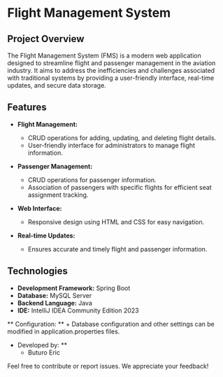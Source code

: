 # Flight Management System

## Project Overview

The Flight Management System (FMS) is a modern web application designed to streamline flight and passenger management in the aviation industry. It aims to address the inefficiencies and challenges associated with traditional systems by providing a user-friendly interface, real-time updates, and secure data storage.

## Features

- **Flight Management:**
  - CRUD operations for adding, updating, and deleting flight details.
  - User-friendly interface for administrators to manage flight information.

- **Passenger Management:**
  - CRUD operations for passenger information.
  - Association of passengers with specific flights for efficient seat assignment tracking.

- **Web Interface:**
  - Responsive design using HTML and CSS for easy navigation.

- **Real-time Updates:**
  - Ensures accurate and timely flight and passenger information.

## Technologies

- **Development Framework:** Spring Boot
- **Database:** MySQL Server
- **Backend Language:** Java
- **IDE:** IntelliJ IDEA Community Edition 2023

** Configuration: **
	+ Database configuration and other settings can be modified in application.properties files.

* Developed by: **
	- Buturo Eric

Feel free to contribute or report issues. We appreciate your feedback!


